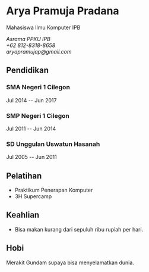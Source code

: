 Arya Pramuja Pradana
====================

Mahasiswa Ilmu Komputer IPB

<address>
Asrama PPKU IPB<br>
+62 812-8318-8658<br>
aryapramujap@gmail.com<br>
</address>

Pendidikan
----------

### SMA Negeri 1 Cilegon
Jul 2014 -- Jun 2017

### SMP Negeri 1 Cilegon
Jul 2011 -- Jun 2014

### SD Unggulan Uswatun Hasanah
Jul 2005 -- Jun 2011

Pelatihan
---------

-   Praktikum Penerapan Komputer
-   3H Supercamp

Keahlian
--------

-   Bisa makan kurang dari sepuluh ribu rupiah per hari.

Hobi
----
Merakit Gundam supaya bisa menyelamatkan dunia.


